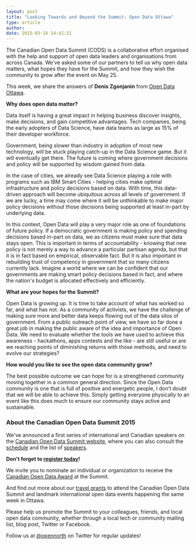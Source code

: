 ```yaml
---
layout: post
title: "Looking Towards and Beyond the Summit: Open Data Ottawa"
type: article
author: 
date: 2015-03-16 14:42:21
---
```


The Canadian Open Data Summit (CODS) is a collaborative effort organised with the help and support of open data leaders and organisations from across Canada. We've asked some of our partners to tell us why open data matters, what hopes they have for the Summit, and how they wish the community to grow after the event on May 25. 

This week, we share the answers of **Denis Zgonjanin** from [Open Data Ottawa](http://opendataottawa.tumblr.com/). 

**Why does open data matter?**

Data itself is having a great impact in helping business discover insights, make decisions, and gain competitive advantages. Tech companies, being the early adopters of Data Science, have data teams as large as 15% of their developer workforce.

Government, being slower than industry in adoption of most new technology, will be stuck playing catch-up in the Data Science game. But it will eventually get there. The future is coming where government decisions and policy will be supported by wisdom gained from data.

In the case of cities, we already see Data Science playing a role with programs such as IBM Smart Cities - helping cities make optimal infrastructure and policy decisions based on data. With time, this data-driven approach will become ubiquitous across all levels of government. If we are lucky, a time may come where it will be unthinkable to make major policy decisions without those decisions being supported at least in-part by underlying data.

In this context, Open Data will play a very major role as one of foundations of future policy. If a democratic government is making policy and spending decisions based in-part on data, we as citizens must make sure that data stays open. This is important in terms of accountability - knowing that new policy is not merely a way to advance a particular partisan agenda, but that it is in fact based on empirical, observable fact. But it is also important in rebuilding trust of competency in government that so many citizens currently lack. Imagine a world where we can be confident that our governments are making smart policy decisions based in fact, and where the nation's budget is allocated effectively and efficiently.

**What are your hopes for the Summit?**

Open Data is growing up. It is time to take account of what has worked so far, and what has not. As a community of activists, we have the challenge of making sure more and better data keeps flowing out of the data silos of government. From a public outreach point of view, we have so far done a great job in making the public aware of the idea and importance of Open Data.  We need to evaluate whether the tools we have used to achieve this awareness - hackathons, apps contests and the like - are still useful or are we reaching points of diminishing returns with those methods, and need to evolve our strategies?

**How would you like to see the open data community grow?**

The best possible outcome we can hope for is a strengthened community moving together in a common general direction. Since the Open Data community is one that is full of positive and energetic people, I don’t doubt that we will be able to achieve this. Simply getting everyone physically to an event like this does much to ensure our community stays active and sustainable.

### About the Canadian Open Data Summit 2015

We've announced a first series of international and Canadian speakers on the [Canadian Open Data Summit website](http://opendatasummit.ca/en/), where you can also consult the [schedule](http://opendatasummit.ca/schedule/) and the list of [speakers](http://opendatasummit.ca/speakers/).

**Don't forget to [register today](http://www.eventbrite.ca/e/canadian-open-data-summit-2015-sommet-canadien-des-donnees-ouvertes-2015-tickets-15458440612)!**

We invite you to nominate an individual or organization to receive the [Canadian Open Data Award](http://opendatasummit.ca/awards/) at the Summit.

And find out more about our [travel grants](http://opendatasummit.ca/travel-grants/) to attend the Canadian Open Data Summit and landmark international open data events happening the same week in Ottawa. 

Please help us promote the Summit to your colleagues, friends, and local open data community, whether through a local tech or community mailing list, blog post, Twitter or Facebook.

Follow us at [@opennorth](https://twitter.com/opennorth) on Twitter for regular updates!
